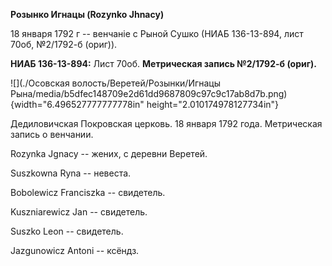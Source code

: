 **Розынко Игнацы (Rozynko Jhnacy)**

18 января 1792 г -- венчаніе с Рыной Сушко (НИАБ 136-13-894, лист 70об,
№2/1792-б (ориг)).

**НИАБ 136-13-894:** Лист 70об. **Метрическая запись №2/1792-б (ориг).**

![](./Осовская волость/Веретей/Розынки/Игнацы Рына/media/b5dfec148709e2d61dd9687809c97c9c17ab8d7b.png){width="6.496527777777778in"
height="2.010174978127734in"}

Дедиловичская Покровская церковь. 18 января 1792 года. Метрическая
запись о венчании.

Rozynka Jgnacy -- жених, с деревни Веретей.

Suszkowna Ryna -- невеста.

Bobolewicz Franciszka -- свидетель.

Kuszniarewicz Jan -- свидетель.

Suszko Leon -- свидетель.

Jazgunowicz Antoni -- ксёндз.
